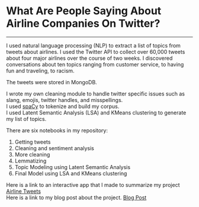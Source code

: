 # What Are People Saying About Airline Companies On Twitter?  
---

I used natural language processing (NLP) to extract a list of topics from tweets about airlines. I used the Twitter API to collect over 60,000 tweets about four major airlines over the course of two weeks. I discovered conversations about ten topics ranging from customer service, to having fun and traveling, to racism.  

The tweets were stored in MongoDB.  

I wrote my own cleaning module to handle twitter specific issues such as slang, emojis, twitter handles, and misspellings.  
I used [spaCy](https://spacy.io/) to tokenize and build my corpus.  
I used Latent Semantic Analysis (LSA) and KMeans clustering to generate my list of topics.  

There are six notebooks in my repository:  
1. Getting tweets  
2. Cleaning and sentiment analysis  
3. More cleaning  
4. Lemmatizing  
5. Topic Modeling using Latent Semantic Analysis  
6. Final Model using LSA and KMeans clustering

Here is a link to an interactive app that I made to summarize my project  [Airline Tweets](https://airline-tweets.herokuapp.com/)  
Here is a link to my blog post about the project. [Blog Post](https://ericchan24.squarespace.com/blog/analyzingairlinetweets)
